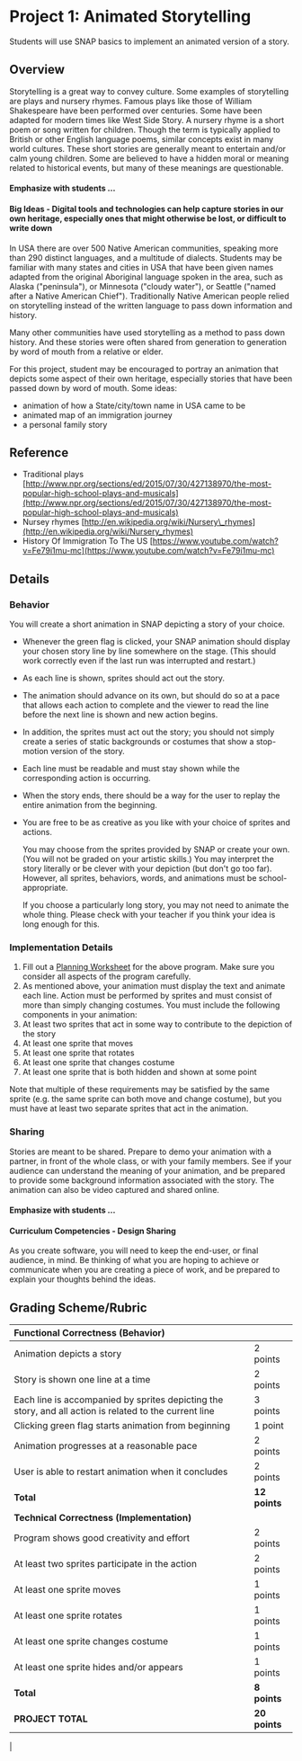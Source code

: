 # Project 1: Animated Storytelling

Students will use SNAP basics to implement an animated version of a story.

## Overview

Storytelling is a great way to convey culture. Some examples of storytelling are plays and nursery rhymes. Famous plays like those of William Shakespeare have been performed over centuries. Some have been adapted for modern times like West Side Story. A nursery rhyme is a short poem or song written for children. Though the term is typically applied to British or other English language poems, similar concepts exist in many world cultures. These short stories are generally meant to entertain and/or calm young children. Some are believed to have a hidden moral or meaning related to historical events, but many of these meanings are questionable.

#### Emphasize with students ...

#### Big Ideas - Digital tools and technologies can help capture stories in our own heritage, especially ones that might otherwise be lost, or difficult to write down

In USA there are over 500 Native American communities, speaking more than 290 distinct languages, and a multitude of dialects. Students may be familiar with many states and cities in USA that have been given names adapted from the original Aboriginal language spoken in the area, such as Alaska \("peninsula"\), or Minnesota \("cloudy water"\), or Seattle \("named after a Native American Chief"\). Traditionally Native American people relied on storytelling instead of the written language to pass down information and history.

Many other communities have used storytelling as a method to pass down history. And these stories were often shared from generation to generation by word of mouth from a relative or elder.

For this project, student may be encouraged to portray an animation that depicts some aspect of their own heritage, especially stories that have been passed down by word of mouth. Some ideas:

* animation of how a State/city/town name in USA came to be
* animated map of an immigration journey
* a personal family story

## Reference

* Traditional plays  [http://www.npr.org/sections/ed/2015/07/30/427138970/the-most-popular-high-school-plays-and-musicals](http://www.npr.org/sections/ed/2015/07/30/427138970/the-most-popular-high-school-plays-and-musicals)
* Nursey rhymes  [http://en.wikipedia.org/wiki/Nursery\_rhymes](http://en.wikipedia.org/wiki/Nursery_rhymes)
* History Of Immigration To The US [https://www.youtube.com/watch?v=Fe79i1mu-mc](https://www.youtube.com/watch?v=Fe79i1mu-mc)

## Details

### Behavior

You will create a short animation in SNAP depicting a story of your choice.

* Whenever the green flag is clicked, your SNAP animation should display your chosen story line by line somewhere on the stage. \(This should work correctly even if the last run was interrupted and restart.\)
* As each line is shown, sprites should act out the story.
* The animation should advance on its own, but should do so at a pace that allows each action to complete and the viewer to read the line before the next line is shown and new action begins.
* In addition, the sprites must act out the story; you should not simply create a series of static backgrounds or costumes that show a stop-motion version of the story.
* Each line must be readable and must stay shown while the corresponding action is occurring.
* When the story ends, there should be a way for the user to replay the entire animation from the beginning.
* You are free to be as creative as you like with your choice of sprites and actions.  


  You may choose from the sprites provided by SNAP or create your own. \(You will not be graded on your artistic skills.\) You may interpret the story literally or be clever with your depiction \(but don't go too far\). However, all sprites, behaviors, words, and animations must be school-appropriate.  


  If you choose a particularly long story, you may not need to animate the whole thing. Please check with your teacher if you think your idea is long enough for this.

### Implementation Details

1. Fill out a [Planning Worksheet](https://tealsk12.gitbooks.io/introduction-to-computer-science/content/SNAP%20Program%20Design%20and%20Planning%20Worksheet.docx) for the above program. Make sure you consider all aspects of the program carefully.
2. As mentioned above, your animation must display the text and animate each line. Action must be performed by sprites and must consist of more than simply changing costumes. You must include the following components in your animation:
3. At least two sprites that act in some way to contribute to the depiction of the story
4. At least one sprite that moves
5. At least one sprite that rotates
6. At least one sprite that changes costume
7. At least one sprite that is both hidden and shown at some point

Note that multiple of these requirements may be satisfied by the same sprite \(e.g. the same sprite can both move and change costume\), but you must have at least two separate sprites that act in the animation.

### Sharing

Stories are meant to be shared. Prepare to demo your animation with a partner, in front of the whole class, or with your family members. See if your audience can understand the meaning of your animation, and be prepared to provide some background information associated with the story. The animation can also be video captured and shared online.

#### Emphasize with students ...

#### Curriculum Competencies - Design Sharing

As you create software, you will need to keep the end-user, or final audience, in mind. Be thinking of what you are hoping to achieve or communicate when you are creating a piece of work, and be prepared to explain your thoughts behind the ideas.

## Grading Scheme/Rubric

| **Functional Correctness \(Behavior\)** |  |
| :--- | :--- |
| Animation depicts a story | 2 points |
| Story is shown one line at a time | 2 points |
| Each line is accompanied by sprites depicting the story, and all action is related to the current line | 3 points |
| Clicking green flag starts animation from beginning | 1 point |
| Animation progresses at a reasonable pace | 2 points |
| User is able to restart animation when it concludes | 2 points |
| **Total** | **12 points** |
| **Technical Correctness \(Implementation\)** |  |
| Program shows good creativity and effort | 2 points |
| At least two sprites participate in the action | 2 points |
| At least one sprite moves | 1 points |
| At least one sprite rotates | 1 points |
| At least one sprite changes costume | 1 points |
| At least one sprite hides and/or appears | 1 points |
| **Total** | **8 points** |
| **PROJECT TOTAL** | **20 points** |

\|

